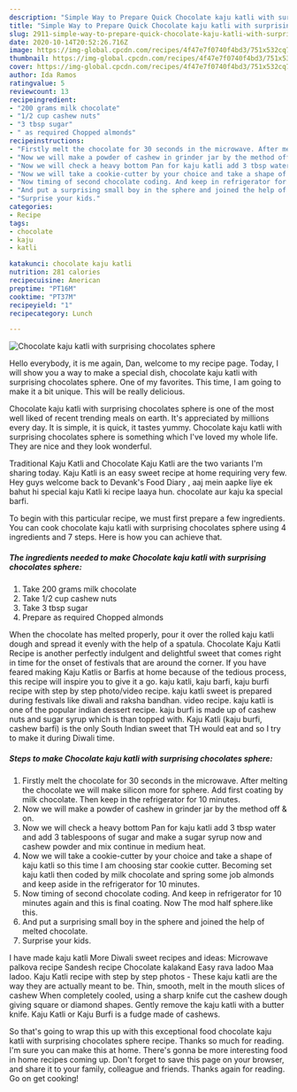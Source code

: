 ```yaml
---
description: "Simple Way to Prepare Quick Chocolate kaju katli with surprising chocolates sphere"
title: "Simple Way to Prepare Quick Chocolate kaju katli with surprising chocolates sphere"
slug: 2911-simple-way-to-prepare-quick-chocolate-kaju-katli-with-surprising-chocolates-sphere
date: 2020-10-14T20:52:26.716Z
image: https://img-global.cpcdn.com/recipes/4f47e7f0740f4bd3/751x532cq70/chocolate-kaju-katli-with-surprising-chocolates-sphere-recipe-main-photo.jpg
thumbnail: https://img-global.cpcdn.com/recipes/4f47e7f0740f4bd3/751x532cq70/chocolate-kaju-katli-with-surprising-chocolates-sphere-recipe-main-photo.jpg
cover: https://img-global.cpcdn.com/recipes/4f47e7f0740f4bd3/751x532cq70/chocolate-kaju-katli-with-surprising-chocolates-sphere-recipe-main-photo.jpg
author: Ida Ramos
ratingvalue: 5
reviewcount: 13
recipeingredient:
- "200 grams milk chocolate"
- "1/2 cup cashew nuts"
- "3 tbsp sugar"
- " as required Chopped almonds"
recipeinstructions:
- "Firstly melt the chocolate for 30 seconds in the microwave. After melting the chocolate we will make silicon more for sphere. Add first coating by milk chocolate. Then keep in the refrigerator for 10 minutes."
- "Now we will make a powder of cashew in grinder jar by the method off &amp; on."
- "Now we will check a heavy bottom Pan for kaju katli add 3 tbsp water and add 3 tablespoons of sugar and make a sugar syrup now and cashew powder and mix continue in medium heat."
- "Now we will take a cookie-cutter by your choice and take a shape of kaju katli so this time I am choosing star cookie cutter. Becoming set kaju katli then coded by milk chocolate and spring some job almonds and keep aside in the refrigerator for 10 minutes."
- "Now timing of second chocolate coding. And keep in refrigerator for 10 minutes again and this is final coating. Now The mod half sphere.like this."
- "And put a surprising small boy in the sphere and joined the help of melted chocolate."
- "Surprise your kids."
categories:
- Recipe
tags:
- chocolate
- kaju
- katli

katakunci: chocolate kaju katli 
nutrition: 281 calories
recipecuisine: American
preptime: "PT16M"
cooktime: "PT37M"
recipeyield: "1"
recipecategory: Lunch

---
```



![Chocolate kaju katli with surprising chocolates sphere](https://img-global.cpcdn.com/recipes/4f47e7f0740f4bd3/751x532cq70/chocolate-kaju-katli-with-surprising-chocolates-sphere-recipe-main-photo.jpg)

Hello everybody, it is me again, Dan, welcome to my recipe page. Today, I will show you a way to make a special dish, chocolate kaju katli with surprising chocolates sphere. One of my favorites. This time, I am going to make it a bit unique. This will be really delicious.

Chocolate kaju katli with surprising chocolates sphere is one of the most well liked of recent trending meals on earth. It's appreciated by millions every day. It is simple, it is quick, it tastes yummy. Chocolate kaju katli with surprising chocolates sphere is something which I've loved my whole life. They are nice and they look wonderful.

Traditional Kaju Katli and Chocolate Kaju Katli are the two variants I&#39;m sharing today. Kaju Katli is an easy sweet recipe at home requiring very few. Hey guys welcome back to Devank&#39;s Food Diary , aaj mein aapke liye ek bahut hi special kaju Katli ki recipe laaya hun. chocolate aur kaju ka special barfi.


To begin with this particular recipe, we must first prepare a few ingredients. You can cook chocolate kaju katli with surprising chocolates sphere using 4 ingredients and 7 steps. Here is how you can achieve that.

<!--inarticleads1-->

##### The ingredients needed to make Chocolate kaju katli with surprising chocolates sphere:

1. Take 200 grams milk chocolate
1. Take 1/2 cup cashew nuts
1. Take 3 tbsp sugar
1. Prepare  as required Chopped almonds


When the chocolate has melted properly, pour it over the rolled kaju katli dough and spread it evenly with the help of a spatula. Chocolate Kaju Katli Recipe is another perfectly indulgent and delightful sweet that comes right in time for the onset of festivals that are around the corner. If you have feared making Kaju Katlis or Barfis at home because of the tedious process, this recipe will inspire you to give it a go. kaju katli, kaju barfi, kaju burfi recipe with step by step photo/video recipe. kaju katli sweet is prepared during festivals like diwali and raksha bandhan. video recipe. kaju katli is one of the popular indian dessert recipe. kaju burfi is made up of cashew nuts and sugar syrup which is than topped with. Kaju Katli (kaju burfi, cashew barfi) is the only South Indian sweet that TH would eat and so I try to make it during Diwali time. 

<!--inarticleads2-->

##### Steps to make Chocolate kaju katli with surprising chocolates sphere:

1. Firstly melt the chocolate for 30 seconds in the microwave. After melting the chocolate we will make silicon more for sphere. Add first coating by milk chocolate. Then keep in the refrigerator for 10 minutes.
1. Now we will make a powder of cashew in grinder jar by the method off &amp; on.
1. Now we will check a heavy bottom Pan for kaju katli add 3 tbsp water and add 3 tablespoons of sugar and make a sugar syrup now and cashew powder and mix continue in medium heat.
1. Now we will take a cookie-cutter by your choice and take a shape of kaju katli so this time I am choosing star cookie cutter. Becoming set kaju katli then coded by milk chocolate and spring some job almonds and keep aside in the refrigerator for 10 minutes.
1. Now timing of second chocolate coding. And keep in refrigerator for 10 minutes again and this is final coating. Now The mod half sphere.like this.
1. And put a surprising small boy in the sphere and joined the help of melted chocolate.
1. Surprise your kids.


I have made kaju katli More Diwali sweet recipes and ideas: Microwave palkova recipe Sandesh recipe Chocolate kalakand Easy rava ladoo Maa ladoo. Kaju Katli recipe with step by step photos - These kaju katli are the way they are actually meant to be. Thin, smooth, melt in the mouth slices of cashew When completely cooled, using a sharp knife cut the cashew dough giving square or diamond shapes. Gently remove the kaju katli with a butter knife. Kaju Katli or Kaju Burfi is a fudge made of cashews. 

So that's going to wrap this up with this exceptional food chocolate kaju katli with surprising chocolates sphere recipe. Thanks so much for reading. I'm sure you can make this at home. There's gonna be more interesting food in home recipes coming up. Don't forget to save this page on your browser, and share it to your family, colleague and friends. Thanks again for reading. Go on get cooking!
